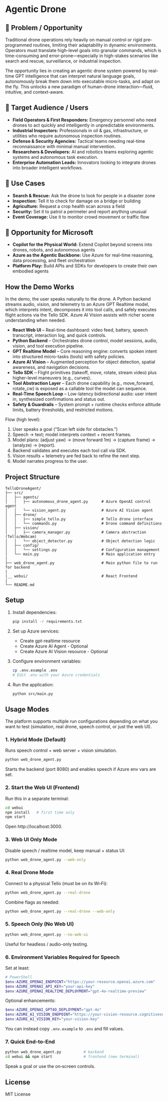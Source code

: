 # Agentic Drone

## 🧩 Problem / Opportunity

Traditional drone operations rely heavily on manual control or rigid pre-programmed routines, limiting their adaptability in dynamic environments. Operators must translate high-level goals into granular commands, which is time-consuming and error-prone—especially in high-stakes scenarios like search and rescue, surveillance, or industrial inspection.

The opportunity lies in creating an agentic drone system powered by real-time GPT intelligence that can interpret natural language goals, autonomously break them down into executable micro-tasks, and adapt on the fly. This unlocks a new paradigm of human-drone interaction—fluid, intuitive, and context-aware.

## 🎯 Target Audience / Users

- **Field Operators & First Responders:** Emergency personnel who need drones to act quickly and intelligently in unpredictable environments.
- **Industrial Inspectors:** Professionals in oil & gas, infrastructure, or utilities who require autonomous inspection routines.
- **Defense & Security Agencies:** Tactical teams needing real-time reconnaissance with minimal manual intervention.
- **Researchers & Developers:** AI and robotics teams exploring agentic systems and autonomous task execution.
- **Enterprise Automation Leads:** Innovators looking to integrate drones into broader intelligent workflows.

## 🚀 Use Cases

- **Search & Rescue:** Ask the drone to look for people in a disaster zone
- **Inspection:** Tell it to check for damage on a bridge or building
- **Agriculture:** Request a crop health scan across a field
- **Security:** Set it to patrol a perimeter and report anything unusual
- **Event Coverage:** Use it to monitor crowd movement or traffic flow

## 💼 Opportunity for Microsoft

- **Copilot for the Physical World:** Extend Copilot beyond screens into drones, robots, and autonomous agents
- **Azure as the Agentic Backbone:** Use Azure for real-time reasoning, data processing, and fleet orchestration
- **Platform Play:** Build APIs and SDKs for developers to create their own embodied agents

## How the Demo Works

In the demo, the user speaks naturally to the drone. A Python backend streams audio, vision, and telemetry to an Azure GPT Realtime model, which interprets intent, decomposes it into tool calls, and safely executes flight actions via the Tello SDK. Azure AI Vision assists with richer scene understanding when needed.

- **React Web UI** – Real-time dashboard: video feed, battery, speech transcript, interaction log, and quick controls.
- **Python Backend** – Orchestrates drone control, model sessions, audio, vision, and tool execution pipeline.
- **GPT Realtime Model** – Core reasoning engine: converts spoken intent into structured micro-tasks (tools) with safety policies.
- **Azure AI Vision** – Augmented perception for object detection, spatial awareness, and navigation decisions.
- **Tello SDK** – Flight primitives (takeoff, move, rotate, stream video) plus higher-level maneuvers (e.g., curves).
- **Tool Abstraction Layer** – Each drone capability (e.g., move_forward, rotate_cw) is exposed as a callable tool the model can sequence.
- **Real-Time Speech Loop** – Low-latency bidirectional audio: user intent in, synthesized confirmations and status out.
- **Safety & Guardrails** – System prompt + runtime checks enforce altitude limits, battery thresholds, and restricted motions.

Flow (high level):

1. User speaks a goal (“Scan left side for obstacles.”)
2. Speech → text; model interprets context + recent frames.
3. Model plans: (adjust yaw) → (move forward 1m) → (capture frame) → (analyze) → (report).
4. Backend validates and executes each tool call via SDK.
5. Vision results + telemetry are fed back to refine the next step.
6. Model narrates progress to the user.

## Project Structure

```
TelloDroneAgent/
├── src/
│   ├── agents/
│   │   ├── autonomous_drone_agent.py      # Azure OpenAI control agent
│   │   └── vision_agent.py                # Azure AI Vision agent
│   ├── drone/
│   │   ├── simple_tello.py                # Tello drone interface
│   │   └── commands.py                    # Drone command definitions
│   ├── vision/
│   │   ├── camera_manager.py              # Camera abstraction (Tello/Webcam)
│   │   └── object_detector.py             # Object detection logic
│   ├── config/
│   │   └── settings.py                    # Configuration management
│   └── main.py                            # Main application entry
|     
├── web_drone_agent.py                     # Main python file to run for backend
|
|__ webui/                                 # React Frontend 
|
└── README.md
```

## Setup

1. Install dependencies:
   ```bash
   pip install -r requirements.txt
   ```

2. Set up Azure services:
   - Create gpt-realtime resource
   - Create Azure AI Agent              - Optional
   - Create Azure AI Vision resource    - Optional


3. Configure environment variables:
   ```bash
   cp .env.example .env
   # Edit .env with your Azure credentials
   ```

4. Run the application:
   ```bash
   python src/main.py
   ```

## Usage Modes

The platform supports multiple run configurations depending on what you want to test (simulation, real drone, speech control, or just the web UI).

### 1. Hybrid Mode (Default)
Runs speech control + web server + vision simulation.

```bash
python web_drone_agent.py
```

Starts the backend (port 8080) and enables speech if Azure env vars are set.

### 2. Start the Web UI (Frontend)
Run this in a separate terminal:
```bash
cd webui
npm install   # first time only
npm start
```
Open http://localhost:3000.

### 3. Web UI Only Mode
Disable speech / realtime model, keep manual + status UI:
```bash
python web_drone_agent.py --web-only
```

### 4. Real Drone Mode
Connect to a physical Tello (must be on its Wi‑Fi):
```bash
python web_drone_agent.py --real-drone
```
Combine flags as needed:
```bash
python web_drone_agent.py --real-drone --web-only
```

### 5. Speech Only (No Web UI)
```bash
python web_drone_agent.py --no-web-ui
```
Useful for headless / audio-only testing.

### 6. Environment Variables Required for Speech
Set at least:
```powershell
# PowerShell
$env:AZURE_OPENAI_ENDPOINT="https://your-resource.openai.azure.com"
$env:AZURE_OPENAI_API_KEY="your-api-key"
$env:AZURE_OPENAI_REALTIME_DEPLOYMENT="gpt-4o-realtime-preview"
```
Optional enhancements:
```powershell
$env:AZURE_OPENAI_GPT4O_DEPLOYMENT="gpt-4o"
$env:AZURE_AI_VISION_ENDPOINT="https://your-vision-resource.cognitiveservices.azure.com"
$env:AZURE_AI_VISION_KEY="your-vision-key"
```
You can instead copy `.env.example` to `.env` and fill values.

### 7. Quick End-to-End
```bash
python web_drone_agent.py          # backend
cd webui && npm start              # frontend (new terminal)
```
Speak a goal or use the on‑screen controls.


## License

MIT License
